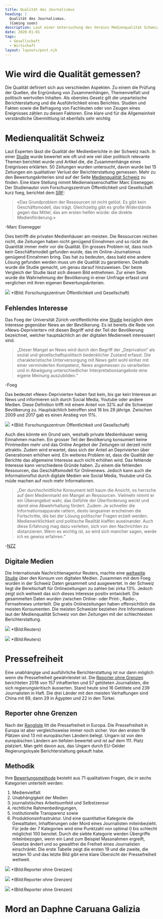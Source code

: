 ```yaml
---
title: Qualität des Journalismus
heading: |
  Qualität des Journalismus. 
  (Coming soon)
description: Laut einer Untersuchung des Vereins Medienqualität Schweiz sinkt die Qualität der Berichterstattung stetig. Wieso?
date: 2020-01-01
tags:
  - Gesellschaft
  - Wirtschaft
layout: layouts/post.njk
---
```


# Wie wird die Qualität gemessen?

Die Qualität definiert sich aus verschieden Aspekten. Zu einem die Prüfung der Quellen, die Ergründung von Zusammenhängen, Themenvielfalt und politisch wertvollen Inhalten. Als oberstes Gesetz gilt die unparteiische Berichterstattung und die Ausführlichkeit eines Berichtes. Studien und Fakten sowie die Befragung von Fachleuten oder von Zeugen eines Ereignisses zählen zu diesen Faktoren. Eine klare und für die Allgemeinheit verständliche Übermittlung ist ebenfalls sehr wichtig

# Medienqualität Schweiz

Laut Experten lässt die Qualität der Medienberichte in der Schweiz nach. In einer [Studie](https://www.mqr-schweiz.ch/files/mqr/pdf/MQR-18.pdf) wurde bewertet wie oft und wie viel über politisch relevante Themen berichtet wurde und Artikel die, die Zusammenhänge eines Ereignisses erklärten. 50 Zeitungen wurden untersucht, davon wurde bei 15 Zeitungen ein qualitativer Verlust der Berichterstattung gemessen. Mehr zu den Bewertungskriterien sind auf der Seite [Medienqualität Schweiz](https://medienqualitaet-schweiz.ch/) zu finden. Eine klare Stellung nimmt Medienwissenschaftler Marc Eisenegger. Der Studienautor vom Forschungszentrum Öffentlichkeit und Gesellschaft kurz foeg, berichtet dem [SRF](https://www.srf.ch/news/schweiz/studie-zur-medienlandschaft-die-qualitaet-im-schweizer-journalismus-sinkt):

> «Das Grundproblem der Ressourcen ist nicht gelöst. Es gibt kein Geschäftsmodell, das trägt. Gleichzeitig gibt es große Widerstände gegen das Mittel, das am ersten helfen würde: die direkte Medienförderung.»

-Marc Eisenegger

Dies betrifft die privaten Medienhäuser am meisten. Die Ressourcen reichen nicht, die Zeitungen haben nicht genügend Einnahmen und so rückt die Quantität immer mehr vor die Qualität. Ein grosses Problem ist, dass noch kein Geschäftsmodell gefunden wurde, das im Online-Journalismus genügend Einnahmen bring.
Das hat zu bedeuten, dass bald eine andere Lösung gefunden werden muss um die Qualität zu garantieren. Deshalb wurde die Studie gemacht, um genau darauf hinzuweisen. Der beste Vergleich der Studie lässt sich diesem Bild entnehmen. Zur einen Seite wurde die Wahrnehmung der Bevölkerung in einer Umfrage erfasst und verglichen mit ihren eigenen Bewertungskriterien.

![](/img/MedienqualitätSchweiz.png) 
*(Bild: Forschungszentrum Öffentlichkeit und Gesellschaft)

## Fehlendes Interesse
Das Foeg der Universität Zürich veröffentlichte eine [Studie](https://www.foeg.uzh.ch/de/analyse/alleanalysen/Anteil-News-Deprivierter-nimmt-erneut-zu.html) bezüglich dem Interesse gegenüber News an der Bevölkerung. Es ist bereits die Rede von «News-Deprivierter» mit diesen Begriff wird der Teil der Bevölkerung bezeichnet, welcher hauptsächlich an der digitalen Medienwelt interessiert sind.

>„Dieser Mangel an News wird durch den Begriff der „Deprivation“ als sozial und gesellschaftspolitisch bedenklicher Zustand erfasst. Die charakteristische Unterversorgung mit News geht wohl einher mit einer verminderten Kompetenz, News angemessen zu verarbeiten und in Abwägung unterschiedlicher Interpretationsangebote eine eigene Meinung auszubilden.“

-Foeg

Das bedeutet «News-Deprivierte» haben fast kein, bis gar kein Interesse an News und informieren sich durch Social Media, Youtube oder andere Medien. Diese Definition trifft mit einem Anteil von 32% auf die Schweizer Bevölkerung zu. Hauptsächlich betroffen sind 16 bis 29 jährige. Zwischen 2009 und 2017 gab es einen Anstieg von 11%.

![](/img/Zeitverlauf.png) 
*(Bild: Forschungszentrum Öffentlichkeit und Gesellschaft)

Auch dies könnte ein Grund sein, weshalb private Medienhäuser wenig Einnahmen machen. Ein grosser Teil der Bevölkerung konsumiert keine Printmedien mehr und das Online Angebot der Zeitungen ist derzeit nicht attraktiv. Zudem wird erwartet, dass sich der Anteil  an Deprivierten über Generationen erhöhen wird. Ein weiteres Problem ist, dass die Qualität der Berichte das allgemeine Interesse auch nicht erhöhen wird. 
Das fehlende Interesse kann verschiedene Gründe haben. Zu einem die fehlenden Ressourcen, das Geschäftsmodell für Onlinenews. Jedoch kann auch die Informationsflut durch digitale Medien wie Social Media, Youtube und Co. müde machen auf noch mehr Informationen.

>„Der durchschnittliche Konsument teilt kaum die Ansicht, es herrsche auf dem Medienmarkt ein Mangel an Ressourcen. Vielmehr nimmt er ein Überangebot wahr, das Gefühle der Überforderung weckt und damit eine Abwehrhaltung fördert. Zudem: Je schneller die Informationsapparate rattern, desto langsamer erscheinen die Fortschritte, die bei der Lösung politischer Fragen erzielt werden. Medienwirklichkeit und politische Realität klaffen auseinander. Auch diese Erfahrung mag dazu verleiten, sich von den Nachrichten zu distanzieren. Wenn es wichtig ist, so wird sich mancher sagen, werde ich es gewiss erfahren.“

-[NZZ](https://www.nzz.ch/data/ein-problembaer-der-news-deprivierte-ld.1516420)

## Digitale Medien

Die Internationale Nachrichtenagentur Reuters, machte eine [weltweite Studie](https://reutersinstitute.politics.ox.ac.uk/sites/default/files/2020-06/DNR_2020_FINAL.pdf) über den Konsum von digitalen Medien. Zusammen mit dem Foeg wurden in der Schweiz Daten gesammelt und ausgewertet. In der Schweiz liegt die Bereitschaft für Onlinezeitungen zu zahlen bei zirka 13%. Jedoch zeigt sich weltweit das sich dieses Interesse positiv entwickelt. Die gesammelten Daten wurden zwischen Online- oder Print-, Radio-, Fernsehnews unterteilt. Die gratis Onlinezeitungen haben offensichtlich die meisten Konsumenten. Die meisten Schweizer beziehen ihre Informationen laut der Medienqualität Schweiz von den Zeitungen mit der schlechtesten Berichterstattung.

![](/img/Online.png) 
*(Bild:Reuters)


![](/img/Print.png) 
*(Bild:Reuters)

# Pressefreiheit
Eine unabhängige und ausführliche Berichterstattung ist nur dann möglich wenn die Pressefreiheit gewährleistet ist.
Die [Reporter ohne Grenzen](https://www.reporter-ohne-grenzen.de/rangliste/rangliste-2020/) berichteten 2018 von 157 inhaftierten und 57 getöteten Journalisten, die sich regierungskritisch äusserten. Stand heute sind 16 Getötete und 239 Journalisten in Haft. Die drei Länder mit den meisten Verhaftungen sind China mit 69, dann 29 in Ägypten und 22 in den Türkei.

## Reporter ohne Grenzen
Nach der [Rangliste]( https://www.reporter-ohne-grenzen.de/fileadmin/Redaktion/Downloads/Ranglisten/Rangliste_2020/Rangliste_der_Pressefreiheit_2020_-_RSF.pdf) litt die Pressefreiheit in Europa. 
Die Pressefreiheit in Europa ist aber vergleichsweise immer noch sicher. Von den ersten 19 Plätzen sind 13 mit europäischen Ländern belegt. Ungarn ist von den europäischen Ländern am tiefsten bewertet und ist auf dem 111. Platz platziert. Man geht davon aus, das Ungarn durch EU-Gelder Regierungsloyale Berichterstattung gekauft habe.

## Methodik
Ihre [Bewertungsmethode](https://www.reporter-ohne-grenzen.de/fileadmin/Redaktion/Downloads/Ranglisten/Rangliste_2020/Methodik_Rangliste_der_Pressefreiheit_2020_-_RSF.pdf) besteht aus 71 qualitativen Fragen, die in sechs Kategorien unterteilt werden: 
1.	Medienvielfalt
2.	Unabhängigkeit der Medien
3.	journalistisches Arbeitsumfeld und Selbstzensur
4.	rechtliche Rahmenbedingungen, 
5.	institutionelle Transparenz sowie
6.	Produktionsinfrastruktur.
Und eine quantitative Kategorie die Gewalttaten, Inhaftierungen oder Mord eines Journalisten miteinbezieht.
Für jede der 7 Kategorien wird eine Punktzahl von optimal 0 bis schlecht möglichst 100 benotet. Durch die siebte Kategorie werden Übergriffe miteinbezogen, wenn ein Land zum Beispiel Massnahmen ergreift, Gesetze ändert und so gewaltfrei die Freiheit eines Journalisten einschränkt.
Die erste Tabelle zeigt die ersten 19 und die zweite, die letzten 10 und das letzte Bild gibt eine klare Übersicht der Pressefreiheit weltweit.

![](/img/Ranglisteanfang.png)
*(Bild:Reporter ohne Grenzen)

![](/img/Ranglisteende.png)
*(Bild:Reporter ohne Grenzen)

![](/img/Pressefreiheit2020.png)
*(Bild:Reporter ohne Grenzen)

# Mord an Daphne Caruana Galizia
